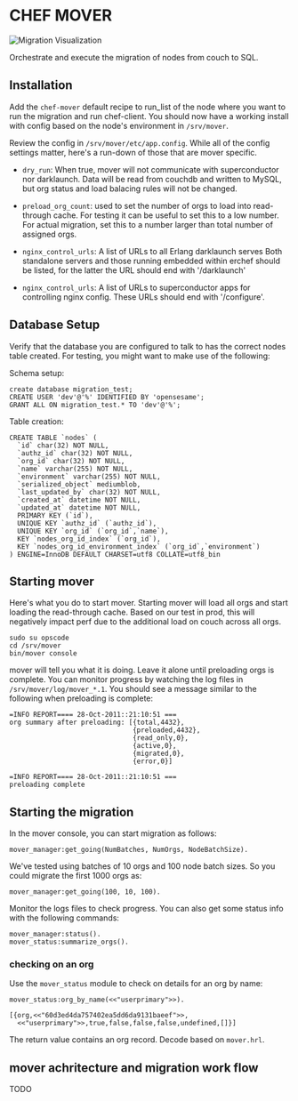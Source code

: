 # CHEF MOVER #

![Migration Visualization](http://images.memegenerator.net/instances/400x/10601974.jpg)

Orchestrate and execute the migration of nodes from couch to SQL.

## Installation ##

Add the `chef-mover` default recipe to run_list of the node where
you want to run the migration and run chef-client. You should now have
a working install with config based on the node's environment in
`/srv/mover`.

Review the config in `/srv/mover/etc/app.config`. While all of the
config settings matter, here's a run-down of those that are mover
specific.

* `dry_run`: When true, mover will not communicate with superconductor
  nor darklaunch. Data will be read from couchdb and written to MySQL,
  but org status and load balacing rules will not be changed.

* `preload_org_count`: used to set the number of orgs to load into
  read-through cache. For testing it can be useful to set this to a
  low number. For actual migration, set this to a number larger than
  total number of assigned orgs.

* `nginx_control_urls`: A list of URLs to all Erlang darklaunch serves
  Both standalone servers and those running embedded within erchef
  should be listed, for the latter the URL should end with
  '/darklaunch'

* `nginx_control_urls`: A list of URLs to superconductor apps for
  controlling nginx config. These URLs should end with '/configure'.

## Database Setup ##

Verify that the database you are configured to talk to has the correct
nodes table created. For testing, you might want to make use of the
following:

Schema setup:

    create database migration_test;
    CREATE USER 'dev'@'%' IDENTIFIED BY 'opensesame';
    GRANT ALL ON migration_test.* TO 'dev'@'%';

Table creation:

    CREATE TABLE `nodes` (
      `id` char(32) NOT NULL,
      `authz_id` char(32) NOT NULL,
      `org_id` char(32) NOT NULL,
      `name` varchar(255) NOT NULL,
      `environment` varchar(255) NOT NULL,
      `serialized_object` mediumblob,
      `last_updated_by` char(32) NOT NULL,
      `created_at` datetime NOT NULL,
      `updated_at` datetime NOT NULL,
      PRIMARY KEY (`id`),
      UNIQUE KEY `authz_id` (`authz_id`),
      UNIQUE KEY `org_id` (`org_id`,`name`),
      KEY `nodes_org_id_index` (`org_id`),
      KEY `nodes_org_id_environment_index` (`org_id`,`environment`)
    ) ENGINE=InnoDB DEFAULT CHARSET=utf8 COLLATE=utf8_bin

## Starting mover ##

Here's what you do to start mover. Starting mover will load all orgs
and start loading the read-through cache. Based on our test in prod,
this will negatively impact perf due to the additional load on couch
across all orgs.

    sudo su opscode
    cd /srv/mover
    bin/mover console

mover will tell you what it is doing. Leave it alone until preloading
orgs is complete. You can monitor progress by watching the log files
in `/srv/mover/log/mover_*.1`. You should see a message similar to the
following when preloading is complete:

    =INFO REPORT==== 28-Oct-2011::21:10:51 ===
    org summary after preloading: [{total,4432},
                                   {preloaded,4432},
                                   {read_only,0},
                                   {active,0},
                                   {migrated,0},
                                   {error,0}]

    =INFO REPORT==== 28-Oct-2011::21:10:51 ===
    preloading complete

## Starting the migration ##

In the mover console, you can start migration as follows:

    mover_manager:get_going(NumBatches, NumOrgs, NodeBatchSize).

We've tested using batches of 10 orgs and 100 node batch sizes. So you
could migrate the first 1000 orgs as:

    mover_manager:get_going(100, 10, 100).

Monitor the logs files to check progress. You can also get some status
info with the following commands:

    mover_manager:status().
    mover_status:summarize_orgs().

### checking on an org ###

Use the `mover_status` module to check on details for an org by name:

    mover_status:org_by_name(<<"userprimary">>).

    [{org,<<"60d3ed4da757402ea5dd6da9131baeef">>,
      <<"userprimary">>,true,false,false,false,undefined,[]}]

The return value contains an org record. Decode based on `mover.hrl`.

## mover achritecture and migration work flow ##

TODO
